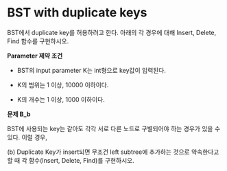 # BST with duplicate keys

BST에서 duplicate key를 허용하려고 한다. 아래의 각 경우에 대해 Insert, Delete, Find 함수를 구현하시오.

**Parameter 제약 조건**

- BST의 input parameter K는 int형으로 key값이 입력된다.

- K의 범위는 1 이상, 10000 이하이다.

- K의 개수는 1 이상, 1000 이하이다.


**문제 B_b**

BST에 사용되는 key는 같아도 각각 서로 다른 노드로 구별되어야 하는 경우가 있을 수 있다. 이럴 경우,

(b) Duplicate Key가 insert되면 무조건 left subtree에 추가하는 것으로 약속한다고 할 때 각 함수(Insert, Delete, Find)를 구현하시오.
